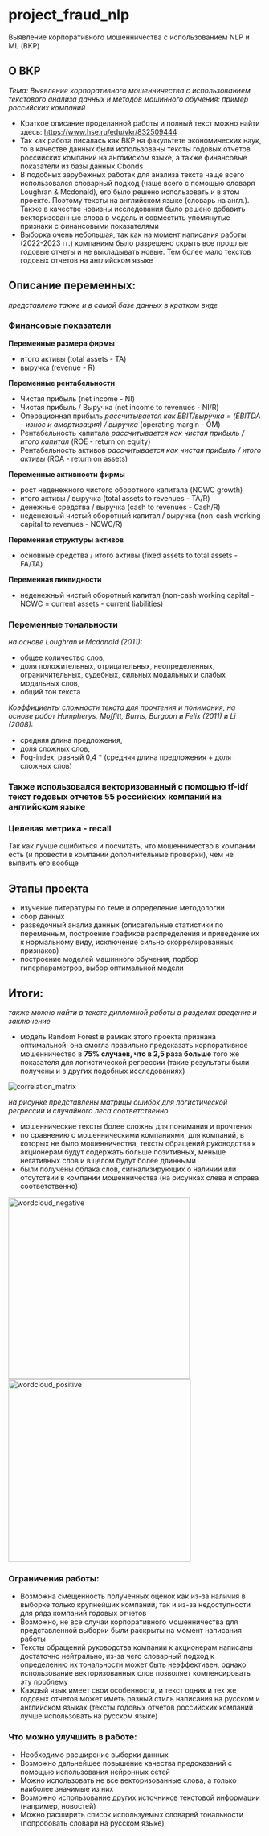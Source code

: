 # project_fraud_nlp
Выявление корпоративного мошенничества с использованием NLP и ML (ВКР)

## О ВКР
_Тема: Выявление корпоративного мошенничества с использованием текстового анализа данных и методов машинного обучения: пример российских компаний_
- Краткое описание проделанной работы и полный текст можно найти здесь: https://www.hse.ru/edu/vkr/832509444
- Так как работа писалась как ВКР на факультете экономических наук, то в качестве данных были использованы тексты годовых отчетов российских компаний на английском языке, а также финансовые показатели из базы данных Cbonds
- В подобных зарубежных работах для анализа текста чаще всего использовался словарный подход (чаще всего с помощью словаря Loughran & Mcdonald), его было решено использовать и в этом проекте. Поэтому тексты на английском языке (словарь на англ.). Также в качестве новизны исследования было решено добавить векторизованные слова в модель и совместить упомянутые признаки с финансовыми показателями
- Выборка очень небольшая, так как на момент написания работы (2022-2023 гг.) компаниям было разрешено скрыть все прошлые годовые отчеты и не выкладывать новые. Тем более мало текстов годовых отчетов на английском языке

## Описание переменных:
_представлено также и в самой базе данных в кратком виде_  

### Финансовые показатели

**Переменные размера фирмы**
- итого активы (total assets - TA)
- выручка (revenue - R)
  
**Переменные рентабельности**
- Чистая прибыль (net income - NI)
- Чистая прибыль / Выручка (net income to revenues - NI/R)
- Операционная прибыль _рассчитывается как EBIT/выручка = (EBITDA - износ и амортизация) / выручка_ (operating margin - OM)
- Рентабельность капитала _рассчитывается как чистая прибыль / итого капитал_ (ROE - return on equity)
- Рентабельность активов _рассчитывается как чистая прибыль / итого активы_ (ROA - return on assets)

**Переменные активности фирмы**			
- рост неденежного чистого оборотного капитала (NCWC growth)					
- итого активы / выручка (total assets to revenues - TA/R)			
- денежные средства / выручка (cash to revenues - Cash/R)		
- неденежный чистый оборотный капитал / выручка (non-cash working capital to revenues - NCWC/R)

**Переменная структуры активов**	
- основные средства / итого активы (fixed assets to total assets - FA/TA)

**Переменная ликвидности**			
- неденежный чистый оборотный капитал (non-cash working capital - NCWC = current assets - current liabilities)

### Переменные тональности
_на основе Loughran и Mcdonald (2011):_
- общее количество слов,
- доля положительных, отрицательных, неопределенных, ограничительных, судебных, сильных модальных и слабых модальных слов,
- общий тон текста

_Коэффициенты сложности текста для прочтения и понимания, на основе работ Humpherys, Moffitt, Burns, Burgoon и Felix (2011) и Li (2008):_
- средняя длина предложения,
- доля сложных слов,
- Fog-index, равный 0,4 * (средняя длина предложения + доля сложных слов)

### Также использовался векторизованный с помощью tf-idf текст годовых отчетов 55 российских компаний на английском языке

### Целевая метрика - recall
Так как лучше ошибиться и посчитать, что мошенничество в компании есть (и провести в компании дополнительные проверки), чем не выявить его вообще

## Этапы проекта
- изучение литературы по теме и определение методологии
- сбор данных
- разведочный анализ данных (описательные статистики по переменным, построение графиков распределения и приведение их к нормальному виду, исключение сильно скоррелированных признаков)
- построение моделей машинного обучения, подбор гиперпараметров, выбор оптимальной модели

## Итоги:
_также можно найти в тексте дипломной работы в разделах введение и заключение_
- модель Random Forest в рамках этого проекта признана оптимальной: она смогла правильно предсказать корпоративное мошенничество в **75% случаев, что в 2,5 раза больше** того же показателя для логистической регрессии (такие результаты были получены и в других подобных исследованиях)

![correlation_matrix](https://github.com/Arina-Nevolina/project_fraud_nlp/data/corr_matrix_rf_log.png)

_на рисунке представлены матрицы ошибок для логистической регрессии и случайного леса соответственно_

- мошеннические тексты более сложны для понимания и прочтения
- по сравнению с мошенническими компаниями, для компаний, в которых не было мошенничества, тексты обращений руководства к акционерам будут содержать больше позитивных, меньше негативных слов и в целом будут более длинными
- были получены облака слов, сигнализирующих о наличии или отсутствии в компании мошенничества (на рисунках слева и справа соответственно)

<img width="361" alt="wordcloud_negative" src="https://github.com/Arina-Nevolina/project_fraud_nlp/data/wordcloud_neg.png">
<img width="363" alt="wordcloud_positive" src="https://github.com/Arina-Nevolina/project_fraud_nlp/data/wordcloud_pos.png">


### Ограничения работы:
- Возможна смещенность полученных оценок как из-за наличия в выборке только крупнейших компаний, так и из-за недоступности для ряда компаний годовых отчетов
- Возможно, не все случаи корпоративного мошенничества для представленной выборки были раскрыты на момент написания работы
- Тексты обращений руководства компании к акционерам написаны достаточно нейтрально, из-за чего словарный подход к определению их тональности может быть неэффективен, однако использование векторизованных слов позволяет компенсировать эту проблему
- Каждый язык имеет свои особенности, и текст одних и тех же годовых отчетов может иметь разный стиль написания на русском и английском языках (тексты годовых отчетов российских компаний лучше использовать на русском языке)

### Что можно улучшить в работе:
- Необходимо расширение выборки данных
- Возможно дальнейшее повышение качества предсказаний с помощью использования нейронных сетей
- Можно использовать не все векторизованные слова, а только наиболее значимые из них
- Возможно использование других источников текстовой информации (например, новостей)
- Можно расширить список используемых словарей тональности (попробовать словари на русском языке)




